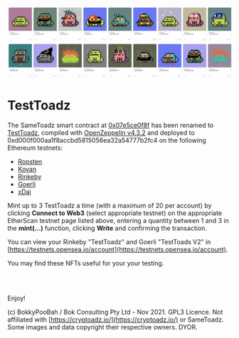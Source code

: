 <kbd><img src="images/TestToadz.png" /></kbd>

# TestToadz

The SameToadz smart contract at [0x07e5ce0f8f](https://etherscan.io/address/0x07e5ce0f8fa46031a1dcc8cb2530f0a52019830d#code) has been renamed to [TestToadz](contracts/TestToadz.sol), compiled with [OpenZeppelin v4.3.2](https://github.com/OpenZeppelin/openzeppelin-contracts/releases/tag/v4.3.2) and deployed to 0xd000f000aa1f8accbd5815056ea32a54777b2fc4 on the following Ethereum testnets:

* [Ropsten](https://ropsten.etherscan.io/address/0xd000f000aa1f8accbd5815056ea32a54777b2fc4#writeContract)
* [Kovan](https://kovan.etherscan.io/address/0xd000f000aa1f8accbd5815056ea32a54777b2fc4#writeContract)
* [Rinkeby](https://rinkeby.etherscan.io/address/0xd000f000aa1f8accbd5815056ea32a54777b2fc4#writeContract)
* [Goerli](https://goerli.etherscan.io/address/0xd000f000aa1f8accbd5815056ea32a54777b2fc4#writeContract)
* [xDai](https://blockscout.com/xdai/mainnet/address/0xD000F000Aa1F8accbd5815056Ea32A54777b2Fc4/contracts)

Mint up to 3 TestToadz a time (with a maximum of 20 per account) by clicking **Connect to Web3** (select appropriate testnet) on the appropriate EtherScan testnet page listed above, entering a quantity between 1 and 3 in the **mint(...)** function, clicking **Write** and confirming the transaction.

You can view your Rinkeby "TestToadz" and Goerli "TestToads V2" in [https://testnets.opensea.io/account](https://testnets.opensea.io/account).

You may find these NFTs useful for your your testing.

<br />

<br />

Enjoy!

(c) BokkyPooBah / Bok Consulting Pty Ltd - Nov 2021. GPL3 Licence. Not affiliated with [https://cryptoadz.io/](https://cryptoadz.io/) or SameToadz. Some images and data copyright their respective owners. DYOR.
